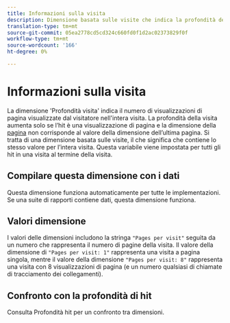 ```yaml
---
title: Informazioni sulla visita
description: Dimensione basata sulle visite che indica la profondità della visita.
translation-type: tm+mt
source-git-commit: 05ea2778cd5cd324c660fd0f1d2ac02373829f0f
workflow-type: tm+mt
source-wordcount: '166'
ht-degree: 0%

---
```



# Informazioni sulla visita

La dimensione &#39;Profondità visita&#39; indica il numero di visualizzazioni di pagina visualizzate dal visitatore nell&#39;intera visita. La profondità della visita aumenta solo se l’hit è una visualizzazione di pagina e la dimensione della [pagina](page.md) non corrisponde al valore della dimensione dell’ultima pagina. Si tratta di una dimensione basata sulle visite, il che significa che contiene lo stesso valore per l’intera visita. Questa variabile viene impostata per tutti gli hit in una visita al termine della visita.

## Compilare questa dimensione con i dati

Questa dimensione funziona automaticamente per tutte le implementazioni. Se una suite di rapporti contiene dati, questa dimensione funziona.

## Valori dimensione

I valori delle dimensioni includono la stringa `"Pages per visit"` seguita da un numero che rappresenta il numero di pagine della visita. Il valore della dimensione di `"Pages per visit: 1"` rappresenta una visita a pagina singola, mentre il valore della dimensione `"Pages per visit: 8"` rappresenta una visita con 8 visualizzazioni di pagina (e un numero qualsiasi di chiamate di tracciamento dei collegamenti).

## Confronto con la profondità di hit

Consulta Profondità [](hit-depth.md) hit per un confronto tra dimensioni.